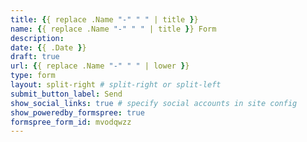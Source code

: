 ```yaml
---
title: {{ replace .Name "-" " " | title }}
name: {{ replace .Name "-" " " | title }} Form
description:
date: {{ .Date }}
draft: true
url: {{ replace .Name "-" " " | lower }}
type: form
layout: split-right # split-right or split-left
submit_button_label: Send
show_social_links: true # specify social accounts in site config
show_poweredby_formspree: true
formspree_form_id: mvodqwzz
---
```

